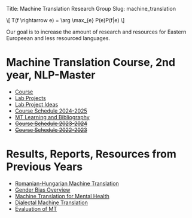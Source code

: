 Title: Machine Translation Research Group
Slug: machine_translation

<script src="https://cdnjs.cloudflare.com/ajax/libs/mathjax/2.7.7/MathJax.js?config=TeX-AMS-MML_HTMLorMML"></script>


\\[ T(f \rightarrow e) = \arg \max_{e} P(e)P(f|e) \\]

<style>
tr:nth-child(even) {
  background-color: #b2b2b24f!important;
  color: #1e1e1e!important;
}
</style>

Our goal is to increase the amount of research and resources for Eastern Europeean and less resourced languages.

# Machine Translation Course, 2nd year, NLP-Master

- [Course](machine_translation/course.html)
- [Lab Projects](machine_translation/course.html#projects)
- [Lab Project Ideas](https://cryptpad.fr/kanban/#/2/kanban/view/L8OSOIlxNvs+FEt0AIcnISNJClOk436hOQxZJb6zYD8/)
- [Course Schedule 2024-2025](machine_translation/schedule_24_25.html)
- [MT Learning and Bibliography](machine_translation/bibliography.html)
- <s>[Course Schedule 2023-2024](machine_translation/schedule_23_24.html)</s>
- <s>[Course Schedule 2022-2023](machine_translation/schedule_22_23.html)</s>


# Results, Reports, Resources from Previous Years
- [Romanian-Hungarian Machine Translation](machine_translation/22_23/hu_ro.html)
- [Gender Bias Overview](machine_translation/22_23/genderbias.html)
- [Machine Translation for Mental Health](machine_translation/22_23/mental_health.html) 
- [Dialectal Machine Translation](https://github.com/lucianistrati/Machine-Translation-Romanian-Dialects)
- [Evaluation of MT](https://github.com/eu3neuom/machine-translation/blob/main/paper.pdf)








